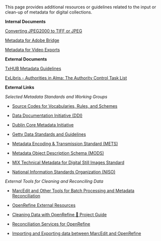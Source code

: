 This page provides additional resources or guidelines related to the input or clean-up of metadata for digital collections.

**Internal Documents**

[Converting JPEG2000 to TIFF or JPEG](https://aouriri.github.io/UTRGV_metadata/docs/ConvertingJPEG2000_toTIFF_JPEG.docx)

[Metadata for Adobe Bridge](https://aouriri.github.io/UTRGV_metadata/docs/Metadata_Bridge.docx)

[Metadata for Video Exports](https://aouriri.github.io/UTRGV_metadata/docs/Metadata_VideoExports.docx)

**External Documents**

[TxHUB Metadata Guidelines](https://aouriri.github.io/UTRGV_metadata/docs/TDL_DPLA_MetadataGuidelines-version1.pdf)

[ExLibris - Authorities in Alma: The Authority Control Task List](https://aouriri.github.io/UTRGV_metadata/docs/TheAuthorityControlTaskList.pptx)

**External Links**

*Selected Metadata Standards and Working Groups*

* [Source Codes for Vocabularies, Rules, and Schemes](http://www.loc.gov/marc/sourcecode/genre/genrelist.html)

* [Data Documentation Initiative (DDI)](https://ddialliance.org/)

* [Dublin Core Metadata Initiative](https://dublincore.org/)

* [Getty Data Standards and Guidelines](https://www.getty.edu/research/publications/electronic_publications/index.html)

* [Metadata Encoding & Transmission Standard (METS)](https://www.loc.gov/standards/mets/)

* [Metadata Object Description Schema (MODS)](https://www.loc.gov/standards/mods/)

* [MIX Technical Metadata for Digital Still Images Standard](https://www.loc.gov/standards/mix//)

* [National Information Standards Organization (NISO)](https://www.niso.org/what-we-do)

*External Tools for Cleaning and Reconciling Data*

* [MarcEdit and Other Tools for Batch Processing and Metadata Reconciliation](https://hangingtogether.org/?p=6646)

* [OpenRefine External Resources](https://github.com/OpenRefine/OpenRefine/wiki/External-Resources)

* [Cleaning Data with OpenRefine 💎 Project Guide](https://lissertations.github.io/openrefine/)

* [Reconciliation Services for OpenRefine](http://refine.codefork.com/)

* [Importing and Exporting data between MarcEdit and OpenRefine](https://www.youtube.com/watch?v=ItZShMoZmWg&feature=youtu.be)
